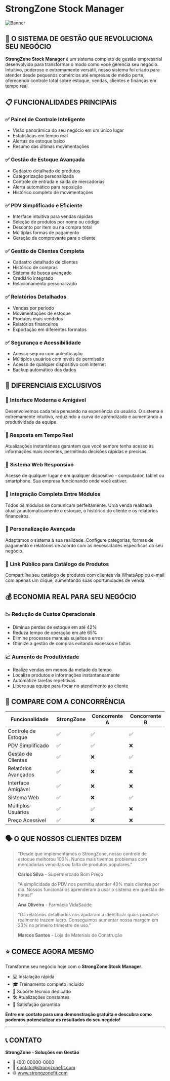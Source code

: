 # StrongZone Stock Manager

![Banner](https://strongzonefit.com/assets/img/logo.png)

## 🚀 **O SISTEMA DE GESTÃO QUE REVOLUCIONA SEU NEGÓCIO**

**StrongZone Stock Manager** é um sistema completo de gestão empresarial desenvolvido para transformar o modo como você gerencia seu negócio. Intuitivo, poderoso e extremamente versátil, nosso sistema foi criado para atender desde pequenos comércios até empresas de médio porte, oferecendo controle total sobre estoque, vendas, clientes e finanças em tempo real.

## 📋 **FUNCIONALIDADES PRINCIPAIS**

### ✅ **Painel de Controle Inteligente**
- Visão panorâmica do seu negócio em um único lugar
- Estatísticas em tempo real
- Alertas de estoque baixo
- Resumo das últimas movimentações

### ✅ **Gestão de Estoque Avançada**
- Cadastro detalhado de produtos
- Categorização personalizada
- Controle de entrada e saída de mercadorias
- Alerta automático para reposição
- Histórico completo de movimentações

### ✅ **PDV Simplificado e Eficiente**
- Interface intuitiva para vendas rápidas
- Seleção de produtos por nome ou código
- Desconto por item ou na compra total
- Múltiplas formas de pagamento
- Geração de comprovante para o cliente

### ✅ **Gestão de Clientes Completa**
- Cadastro detalhado de clientes
- Histórico de compras
- Sistema de busca avançado
- Crediário integrado
- Relacionamento personalizado

### ✅ **Relatórios Detalhados**
- Vendas por período
- Movimentações de estoque
- Produtos mais vendidos
- Relatórios financeiros
- Exportação em diferentes formatos

### ✅ **Segurança e Acessibilidade**
- Acesso seguro com autenticação
- Múltiplos usuários com níveis de permissão
- Acesso de qualquer dispositivo com internet
- Backup automático dos dados

## 💎 **DIFERENCIAIS EXCLUSIVOS**

### 🔹 **Interface Moderna e Amigável**
Desenvolvemos cada tela pensando na experiência do usuário. O sistema é extremamente intuitivo, reduzindo a curva de aprendizado e aumentando a produtividade da equipe.

### 🔹 **Resposta em Tempo Real**
Atualizações instantâneas garantem que você sempre tenha acesso às informações mais recentes, permitindo decisões rápidas e precisas.

### 🔹 **Sistema Web Responsivo**
Acesse de qualquer lugar e em qualquer dispositivo - computador, tablet ou smartphone. Sua empresa funcionando onde você estiver.

### 🔹 **Integração Completa Entre Módulos**
Todos os módulos se comunicam perfeitamente. Uma venda realizada atualiza automaticamente o estoque, o histórico do cliente e os relatórios financeiros.

### 🔹 **Personalização Avançada**
Adaptamos o sistema à sua realidade. Configure categorias, formas de pagamento e relatórios de acordo com as necessidades específicas do seu negócio.

### 🔹 **Link Público para Catálogo de Produtos**
Compartilhe seu catálogo de produtos com clientes via WhatsApp ou e-mail com apenas um clique, aumentando suas oportunidades de venda.

## 💰 **ECONOMIA REAL PARA SEU NEGÓCIO**

### 📉 **Redução de Custos Operacionais**
- Diminua perdas de estoque em até 42%
- Reduza tempo de operação em até 65%
- Elimine processos manuais sujeitos a erros
- Otimize a gestão de compras evitando excessos e faltas

### 📈 **Aumento de Produtividade**
- Realize vendas em menos da metade do tempo
- Localize produtos e informações instantaneamente
- Automatize tarefas repetitivas
- Libere sua equipe para focar no atendimento ao cliente

## 🤝 **COMPARE COM A CONCORRÊNCIA**

| Funcionalidade | StrongZone | Concorrente A | Concorrente B |
|----------------|------------|---------------|---------------|
| Controle de Estoque | ✅ | ✅ | ✅ |
| PDV Simplificado | ✅ | ✅ | ❌ |
| Gestão de Clientes | ✅ | ❌ | ✅ |
| Relatórios Avançados | ✅ | ❌ | ❌ |
| Interface Amigável | ✅ | ❌ | ❌ |
| Sistema Web | ✅ | ❌ | ✅ |
| Múltiplos Usuários | ✅ | ✅ | ❌ |
| Preço Acessível | ✅ | ❌ | ❌ |

## 🗣️ **O QUE NOSSOS CLIENTES DIZEM**

> "Desde que implementamos o StrongZone, nosso controle de estoque melhorou 100%. Nunca mais tivemos problemas com mercadorias vencidas ou falta de produtos populares."
> 
> **Carlos Silva** - Supermercado Bom Preço

> "A simplicidade do PDV nos permitiu atender 40% mais clientes por dia. Nossos funcionários aprenderam a usar o sistema em questão de horas!"
> 
> **Ana Oliveira** - Farmácia VidaSaúde

> "Os relatórios detalhados nos ajudaram a identificar quais produtos realmente trazem lucro. Conseguimos aumentar nossa margem em 23% no primeiro trimestre de uso."
> 
> **Marcos Santos** - Loja de Materiais de Construção

## ⭐ **COMECE AGORA MESMO**

Transforme seu negócio hoje com o **StrongZone Stock Manager**. 

- 💻 Instalação rápida
- 🎓 Treinamento completo incluído
- 🔧 Suporte técnico dedicado
- 🛠️ Atualizações constantes
- 💯 Satisfação garantida

**Entre em contato para uma demonstração gratuita e descubra como podemos potencializar os resultados do seu negócio!**

---

## 📞 **CONTATO**

**StrongZone - Soluções em Gestão**
- 📱 (00) 00000-0000
- 📧 contato@strongzonefit.com
- 🌐 www.strongzonefit.com 